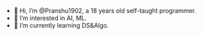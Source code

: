 - 👋 Hi, I’m @Pranshu1902, a 18 years old self-taught programmer.
- 👀 I’m interested in AI, ML.
- 🌱 I’m currently learning DS&Algo.
